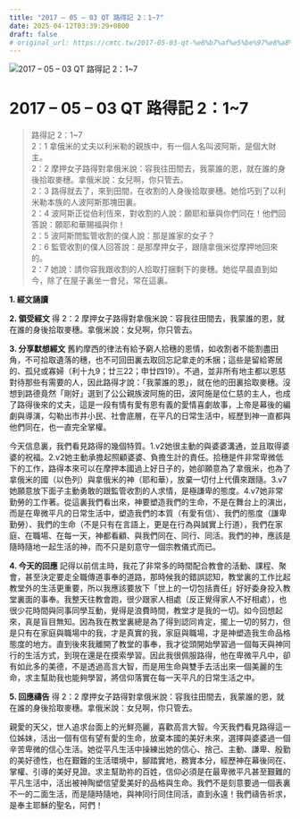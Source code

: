 ```yaml
---
title: "2017 – 05 – 03 QT 路得記 2：1~7"
date: 2025-04-12T03:39:29+0800
draft: false
# original_url: https://cmtc.tw/2017-05-03-qt-%e8%b7%af%e5%be%97%e8%a8%98-2%ef%bc%9a17
---
```


![2017 – 05 – 03 QT 路得記 2：1\~7](/images/qt.jpg   "2017 – 05 – 03 QT 路得記 2：1\~7")

# 2017 – 05 – 03 QT 路得記 2：1\~7

> 路得記 2：1\~7  
> 2：1 拿俄米的丈夫以利米勒的親族中，有一個人名叫波阿斯，是個大財主。  
> 2：2 摩押女子路得對拿俄米說：容我往田間去，我蒙誰的恩，就在誰的身後拾取麥穗。拿俄米說：女兒啊，你只管去。  
> 2：3 路得就去了，來到田間，在收割的人身後拾取麥穗。她恰巧到了以利米勒本族的人波阿斯那塊田裏。  
> 2：4 波阿斯正從伯利恆來，對收割的人說：願耶和華與你們同在！他們回答說：願耶和華賜福與你！  
> 2：5 波阿斯問監管收割的僕人說：那是誰家的女子？  
> 2：6 監管收割的僕人回答說：是那摩押女子，跟隨拿俄米從摩押地回來的。  
> 2：7 她說：請你容我跟收割的人拾取打捆剩下的麥穗。她從早晨直到如今，除了在屋子裏坐一會兒，常在這裏。

**1. 經文誦讀**

**2. 領受經文**
得 2：2 摩押女子路得對拿俄米說：容我往田間去，我蒙誰的恩，就在誰的身後拾取麥穗。拿俄米說：女兒啊，你只管去。

**3. 分享默想經文**
舊約摩西的律法有給予窮人拾穗的恩情，如收割者不能割盡田角，不可拾取遺落的穗，也不可回田裏去取回忘記拿走的禾捆；這些是留給寄居的、孤兒或寡婦（利十九9；廿三22；申廿四19）。不過，並非所有地主都以恩慈對待那些有需要的人，因此路得才說：「我蒙誰的恩」，就在他的田裏拾取麥穗。沒想到路德竟然「剛好」選到了公公親族波阿施的田，波阿施是位仁慈的主人，也成了路得後來的丈夫，這是一段有情有愛有恩有義的愛情喜劇故事，上帝是幕後的編劇與導演，勾勒出市井小民、社會底層，在平凡的日常生活中，經歷到神一直都與他們同在，也一直完全掌權。

今天信息裏，我們看見路得的幾個特質。1.v2她很主動的與婆婆溝通，並且取得婆婆的祝福。2.v2她主動承擔起照顧婆婆、負擔生計的責任。拾穗是件非常卑微低下的工作，路得本來可以在摩押本國過上好日子的，她卻願意為了拿俄米，也為了拿俄米的國（以色列）與拿俄米的神（耶和華），放棄一切付上代價來跟隨。3.v7她願意放下面子主動勇敢的跟監管收割的人求情，是極謙卑的態度。4.v7她非常勤勞的工作著。從這裏我們看出來，神要塑造我們的生命，不是在舞台上的演出，而是在卑微平凡的日常生活中，塑造我們的本質（有愛有信）、我們的態度（謙卑勤勞）、我們的生命（不是只有在言語上，更是在行為與誠實上行道），我們在家庭、在職場、在每一天，神都看顧、與我們同在、同行、同活。我們的神，應該是隨時隨地一起生活的神，而不只是刻意守一個宗教儀式而已。

**4. 今天的回應**
記得以前信主時，我花了非常多的時間配合教會的活動、課程、聚會，甚至決定要走全職傳道事奉的道路，那時候我的錯誤認知，教堂裏的工作比起教堂外的生活更重要，所以我應該要放下「世上的一切包括責任」好好委身投入教堂裏面的事奉。我整天往教會跑，很少跟家人相處（反正覺得家人不好相處），也很少花時間與同事同學互動，覺得是浪費時間，教堂才是我的一切。如今回想起來，真是盲目無知。因為我在教堂裏總是為了得到認同肯定，擺上一切的努力，但是只有在家庭與職場中的我，才是真實的我，家庭與職場，才是神塑造我生命品格態度的地方。直到後來我離開了教堂的事奉，我才從頭開始學習過一個每天與神同行的生活方式，到現在還是在摸索學習。因此我很佩服路得，他在卑微平凡中，卻有如此多的美德，不是透過高言大智，而是用生命與雙手去活出來一個美麗的生命，求主幫助我也能夠學習，將信仰落實在每一天平凡的日常生活之中。

**5. 回應禱告**
得 2：2 摩押女子路得對拿俄米說：容我往田間去，我蒙誰的恩，就在誰的身後拾取麥穗。拿俄米說：女兒啊，你只管去。

親愛的天父，世人追求台面上的光鮮亮麗，喜歡高言大智。今天我們看見路得這一位姊妹，活出一個有信有望有愛的生命，放棄本國的美好未來，選擇與婆婆過一個辛苦卑微的信心生活。她從平凡生活中操練出她的信心、捨己、主動、謙卑、殷勤的美好德性，也在艱難的生活環境中，腳踏實地，務實本分，經歷神在幕後同在、掌權、引導的美好見證。求主幫助祢的百姓，信仰必須是在最卑微平凡甚至艱難的平凡生活中，活出被神陶塑信望愛美好的品格與生命。我們不是刻意要過一個表裏不一的二面生活，而是隨時隨地，與神同行同住同活，直到永遠！我們禱告祈求，是奉主耶穌的聖名，阿們！

